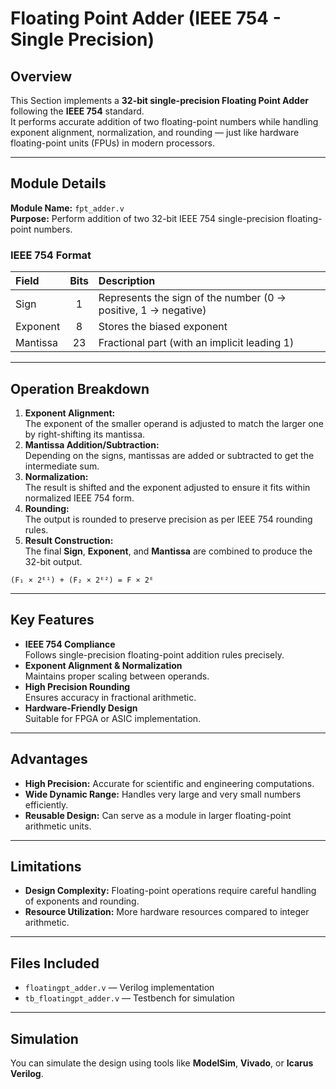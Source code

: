 # Floating Point Adder (IEEE 754 - Single Precision)

## Overview
This Section implements a **32-bit single-precision Floating Point Adder** following the **IEEE 754** standard.  
It performs accurate addition of two floating-point numbers while handling exponent alignment, normalization, and rounding — just like hardware floating-point units (FPUs) in modern processors.

---

## Module Details
**Module Name:** `fpt_adder.v`  
**Purpose:** Perform addition of two 32-bit IEEE 754 single-precision floating-point numbers.

### IEEE 754 Format
| Field | Bits | Description |
|:------|:----:|:-------------|
| Sign | 1 | Represents the sign of the number (0 → positive, 1 → negative) |
| Exponent | 8 | Stores the biased exponent |
| Mantissa | 23 | Fractional part (with an implicit leading 1) |

---

## Operation Breakdown
1. **Exponent Alignment:**  
   The exponent of the smaller operand is adjusted to match the larger one by right-shifting its mantissa.  
2. **Mantissa Addition/Subtraction:**  
   Depending on the signs, mantissas are added or subtracted to get the intermediate sum.  
3. **Normalization:**  
   The result is shifted and the exponent adjusted to ensure it fits within normalized IEEE 754 form.  
4. **Rounding:**  
   The output is rounded to preserve precision as per IEEE 754 rounding rules.  
5. **Result Construction:**  
   The final **Sign**, **Exponent**, and **Mantissa** are combined to produce the 32-bit output.  


`(F₁ × 2ᴱ¹) + (F₂ × 2ᴱ²) = F × 2ᴱ`

---

## Key Features
- **IEEE 754 Compliance**  
  Follows single-precision floating-point addition rules precisely.  
- **Exponent Alignment & Normalization**  
  Maintains proper scaling between operands.  
- **High Precision Rounding**  
  Ensures accuracy in fractional arithmetic.  
- **Hardware-Friendly Design**  
  Suitable for FPGA or ASIC implementation.

---

## Advantages
- **High Precision:** Accurate for scientific and engineering computations.  
- **Wide Dynamic Range:** Handles very large and very small numbers efficiently.  
- **Reusable Design:** Can serve as a module in larger floating-point arithmetic units.

---

## Limitations
- **Design Complexity:** Floating-point operations require careful handling of exponents and rounding.  
- **Resource Utilization:** More hardware resources compared to integer arithmetic.

---

## Files Included
- `floatingpt_adder.v` — Verilog implementation  
- `tb_floatingpt_adder.v` — Testbench for simulation  

---

## Simulation
You can simulate the design using tools like **ModelSim**, **Vivado**, or **Icarus Verilog**.




